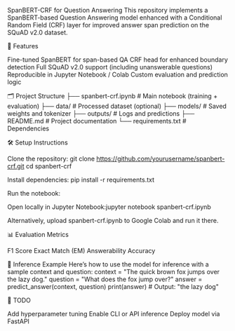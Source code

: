 SpanBERT-CRF for Question Answering
This repository implements a SpanBERT-based Question Answering model enhanced with a Conditional Random Field (CRF) layer for improved answer span prediction on the SQuAD v2.0 dataset.

🚀 Features

Fine-tuned SpanBERT for span-based QA
CRF head for enhanced boundary detection
Full SQuAD v2.0 support (including unanswerable questions)
Reproducible in Jupyter Notebook / Colab
Custom evaluation and prediction logic


🗂️ Project Structure
├── spanbert-crf.ipynb     # Main notebook (training + evaluation)
├── data/                  # Processed dataset (optional)
├── models/                # Saved weights and tokenizer
├── outputs/               # Logs and predictions
├── README.md              # Project documentation
└── requirements.txt       # Dependencies


🛠️ Setup Instructions

Clone the repository:
git clone https://github.com/yourusername/spanbert-crf.git
cd spanbert-crf


Install dependencies:
pip install -r requirements.txt


Run the notebook:

Open locally in Jupyter Notebook:jupyter notebook spanbert-crf.ipynb


Alternatively, upload spanbert-crf.ipynb to Google Colab and run it there.




📊 Evaluation Metrics

F1 Score
Exact Match (EM)
Answerability Accuracy


🤖 Inference Example
Here’s how to use the model for inference with a sample context and question:
context = "The quick brown fox jumps over the lazy dog."
question = "What does the fox jump over?"
answer = predict_answer(context, question)
print(answer)  # Output: "the lazy dog"


📌 TODO

Add hyperparameter tuning
Enable CLI or API inference
Deploy model via FastAPI
